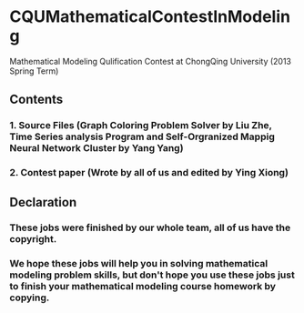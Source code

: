 # CQUMathematicalContestInModeling
Mathematical Modeling Qulification Contest at ChongQing University (2013 Spring Term)

## Contents
### 1. Source Files (Graph Coloring Problem Solver by Liu Zhe, Time Series analysis Program and Self-Orgranized Mappig Neural Network Cluster by Yang Yang)
### 2. Contest paper (Wrote by all of us and edited by Ying Xiong)

## Declaration
### These jobs were finished by our  whole team, all of us have the copyright. 
### We hope these jobs will help you in solving mathematical modeling problem skills, but don't hope you use these jobs just to finish your mathematical modeling course homework by copying. 
